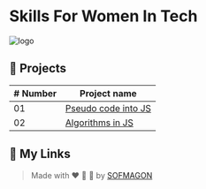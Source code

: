 # Skills For Women In Tech

![logo](https://i.ibb.co/KWHyRyX/Logo-Programa.png)



## 🍕 Projects

| # Number | Project name                                  |
| -------- | --------------------------------------------- |
| 01       | [Pseudo code into JS](./01-pseint/README.md)  |
| 02       | [Algorithms in JS](./02-algorithms/README.md) |



## 🌈 My Links

> Made with ❤️ 🍕 🌮 by [SOFMAGON](https://beacons.ai/sofmagon)
